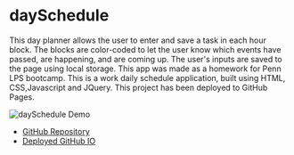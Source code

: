 # daySchedule

This day planner allows the user to enter and save a task in each hour block. The blocks are color-coded to let the user know which events have passed, are happening, and are coming up. The user's inputs are saved to the page using local storage.
This app was made as a homework for Penn LPS bootcamp.
This is a work daily schedule application, built using HTML, CSS,Javascript and JQuery.
This project has been deployed to GitHub Pages.


![daySchedule Demo](https://raw.githubusercontent.com/Geovany17/daySchedule/master/assets/Work%20Day%20Scheduler.gif)

- [GitHub Repository](https://github.com/Geovany17/daySchedule)
- [Deployed GitHub IO](https://geovany17.github.io/daySchedule/.)
